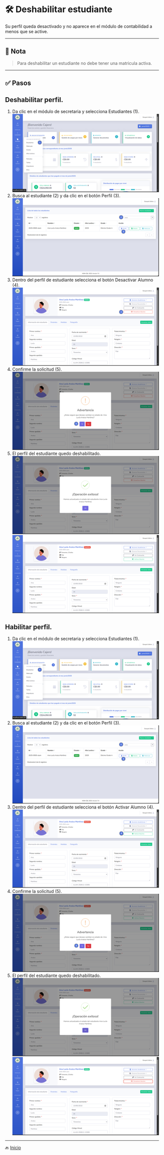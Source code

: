 # 🛠️ Deshabilitar estudiante

Su perfil queda desactivado y no aparece en el módulo de contabilidad a menos que se active.

---

## 📝 Nota

> Para deshabilitar un estudiante no debe tener una matricula activa.
---

## ✅ Pasos

## Deshabilitar perfil.
1. Da clic en el módulo de secretaria y selecciona Estudiantes (1).
   ![Ir al listado](../../assets/Cambio%20de%20matricula/Cambio1.png)
2. Busca al estudiante (2) y da clic en el botón Perfil (3).
   ![Ir al listado](../../assets/Alumno%20activo/Activo.png)
3. Dentro del perfil de estudiante selecciona el botón Desactivar Alumno (4).
   ![Ir al listado](../../assets/Desactivar%20perfil/Des1.png)
4. Confirme la solicitud (5).
   ![Ir al listado](../../assets/Desactivar%20perfil/Des2.png)
5. El perfil del estudiante quedo deshabilitado.
   ![Ir al listado](../../assets/Desactivar%20perfil/Des3.png)
   ![Ir al listado](../../assets/Desactivar%20perfil/Des4.png)

<div style="page-break-after: always;"></div>

## Habilitar perfil.
1. Da clic en el módulo de secretaria y selecciona Estudiantes (1).
   ![Ir al listado](../../assets/Cambio%20de%20matricula/Cambio1.png)
2. Busca al estudiante (2) y da clic en el botón Perfil (3).
   ![Ir al listado](../../assets/Alumno%20activo/Activo.png)
3. Dentro del perfil de estudiante selecciona el botón Activar Alumno (4).
   ![Ir al listado](../../assets/Desactivar%20perfil/Des5.png)
4. Confirme la solicitud (5).
   ![Ir al listado](../../assets/Desactivar%20perfil/Des7.png)
5. El perfil del estudiante quedo deshabilitado.
   ![Ir al listado](../../assets/Desactivar%20perfil/Des8.png)
   ![Ir al listado](../../assets/Desactivar%20perfil/Des6.png)

---
🔙 [Inicio](../../Index.md)





